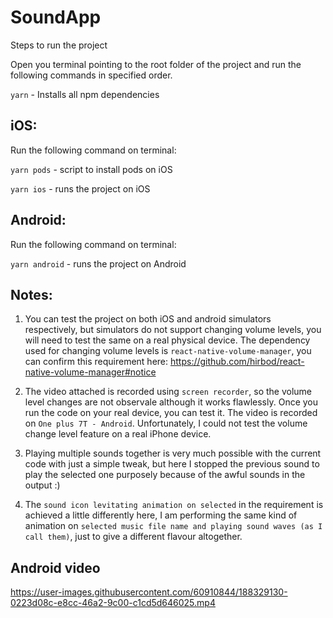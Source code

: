 # SoundApp

Steps to run the project

Open you terminal pointing to the root folder of the project and run the following commands in specified order.

`yarn` - Installs all npm dependencies

## iOS:

Run the following command on terminal:

`yarn pods` - script to install pods on iOS

`yarn ios` - runs the project on iOS

## Android:

Run the following command on terminal:

`yarn android` - runs the project on Android

## Notes:

1. You can test the project on both iOS and android simulators respectively, but simulators do not support changing volume levels, you will need to test the same on a real physical device. 
The dependency used for changing volume levels is `react-native-volume-manager`, you can confirm this requirement here: https://github.com/hirbod/react-native-volume-manager#notice

2. The video attached is recorded using `screen recorder`, so the volume level changes are not observale although it works flawlessly. Once you run the code on your real device, you can test it. The video is recorded on `One plus 7T - Android`. Unfortunately, I could not test the volume change level feature on a real iPhone device.

3. Playing multiple sounds together is very much possible with the current code with just a simple tweak, but here I stopped the previous sound to play the selected one purposely because of the awful sounds in the output :) 

4. The `sound icon levitating animation on selected` in the requirement is achieved a little differently here, I am performing the same kind of animation on `selected music file name and playing sound waves (as I call them)`, just to give a different flavour altogether.

## Android video



https://user-images.githubusercontent.com/60910844/188329130-0223d08c-e8cc-46a2-9c00-c1cd5d646025.mp4


